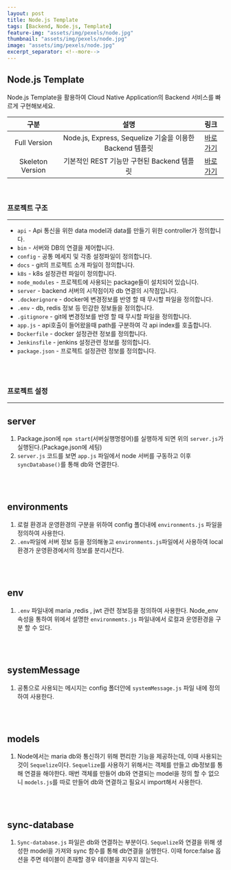 ```yaml
---
layout: post
title: Node.js Template
tags: [Backend, Node.js, Template]
feature-img: "assets/img/pexels/node.jpg"
thumbnail: "assets/img/pexels/node.jpg"
image: "assets/img/pexels/node.jpg"
excerpt_separator: <!--more-->
---
```


## Node.js Template

Node.js Template을 활용하여 Cloud Native Application의 Backend 서비스를 빠르게 구현해보세요.

<!--more-->

| 구분            | 설명            |링크   |
| :-------------: |:-------------:| :-----:|
| Full Version  | Node.js, Express, Sequelize 기술을 이용한 Backend 템플릿 | [바로가기](https://github.com/hitechinfo/template_backend_node_001)|
| Skeleton Version      | 기본적인 REST 기능만 구현된 Backend 템플릿     |   [바로가기](https://github.com/hitechinfo/template_backend_node_002)|

<br/>

### 프로젝트 구조
---------------------------

* `api` - Api 통신을 위한 data model과 data를 만들기 위한 controller가 정의합니다. 
* `bin` - 서버와 DB의 연결을 제어합니다.  
* `config` - 공통 메세지 및 각종 설정파일이 정의합니다.  
* `docs` - git의 프로젝트 소개 파일이 정의합니다.  
* `k8s` - k8s 설정관련 파일이 정의합니다.
* `node_modules` - 프로젝트에 사용되는 package들이 설치되어 있습니다.  
* `server` - backend 서버의 시작점이자 db 연결의 시작점입니다.  
* `.dockerignore` - docker에 변경정보를 반영 할 때 무시할 파일을 정의합니다.
* `.env` - db, redis 정보 등 민감한 정보들을 정의합니다.
* `.gitignore` - git에 변경정보를 반영 할 때 무시할 파일을 정의합니다.   
* `app.js` - api호출이 들어왔을때 path를 구분하여 각 api index를 호출합니다.  
* `Dockerfile` - docker 설정관련 정보를 정의합니다.  
* `Jenkinsfile` - jenkins 설정관련 정보를 정의합니다.
* `package.json` - 프로젝트 설정관련 정보를 정의합니다. 
 <br/>
 <br/> 

### 프로젝트 설정
---------------------------

server
---------------------------------
1. Package.json에 `npm start`(서버실행명령어)를 실행하게 되면 위의 `server.js`가 실행된다.(Package.json에 세팅)  
2. `server.js` 코드를 보면 `app.js` 파일에서 node 서버를 구동하고 이후 `syncDatabase()`를 통해 db와 연결한다.
<br/>
<br/>

environments
---------------------------------
1. 로컬 환경과 운영환경의 구분을 위하여 config 폴더내에 `environments.js` 파일을 정의하여 사용한다.  
2. `.env`파일에 서버 정보 등을 정의해놓고 `environments.js`파일에서 사용하여 local환경가 운영환경에서의 정보를 분리시킨다.
<br/>
<br/>
 
 env
---------------------------------
 1. `.env` 파일내에 maria ,redis , jwt 관련 정보등을 정의하여 사용한다. Node_env 속성을 통하여 위에서 설명한 `environmemts.js` 파일내에서 로컬과 운영환경을 구분 할 수 있다.
<br/>
<br/>

systemMessage
---------------------------------
 1. 공통으로 사용되는 메시지는 config 폴더안에 `systemMessage.js` 파일 내에 정의하여 사용한다.
<br/>
<br/>

models
--------------------------------- 
 1. Node에서는 maria db와 통신하기 위해 편리한 기능을 제공하는데, 이때 사용되는것이 `Sequelize`이다. `Sequelize`를 사용하기 위해서는 객체를 만들고 db정보를 통해 연결을 해야한다. 매번 객체를 만들어 db와 연결되는 model을 정의 할 수 없으니 `models.js`를 따로 만들어 db와 연결하고 필요시 import해서 사용한다.
<br/>
<br/>

sync-database
---------------------------------
 1. `Sync-database.js` 파일은 db와 연결하는 부분이다. `Sequelize`와 연결을 위해 생성한 model을 가져와 sync 함수를 통해 db연결을 실행한다. 이때 force:false 옵션을 주면 테이블이 존재할 경우 테이블을 지우지 않는다.
